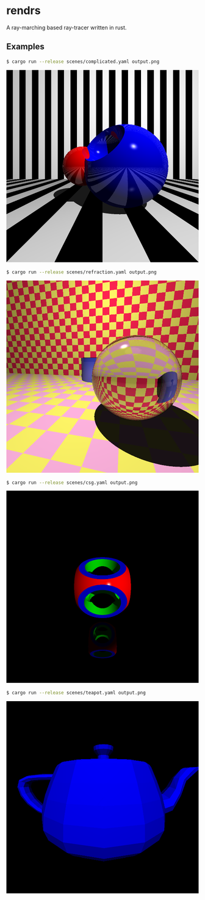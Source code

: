# rendrs

A ray-marching based ray-tracer written in rust.

## Examples

```sh
$ cargo run --release scenes/complicated.yaml output.png
```

![](examples/complicated.png)


```sh
$ cargo run --release scenes/refraction.yaml output.png
```

![](examples/refraction.png)

```sh
$ cargo run --release scenes/csg.yaml output.png
```

![](examples/csg.png)

```sh
$ cargo run --release scenes/teapot.yaml output.png
```

![](examples/teapot.png)


